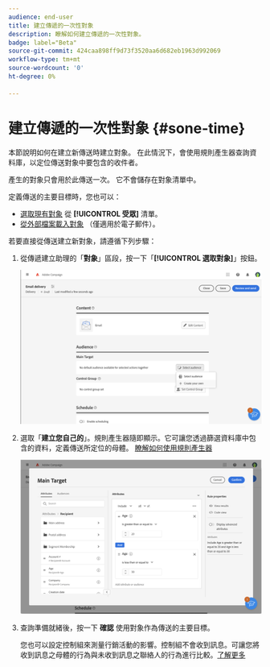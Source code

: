 ```yaml
---
audience: end-user
title: 建立傳遞的一次性對象
description: 瞭解如何建立傳遞的一次性對象。
badge: label="Beta"
source-git-commit: 424caa898ff9d73f3520aa6d682eb1963d992069
workflow-type: tm+mt
source-wordcount: '0'
ht-degree: 0%

---
```


# 建立傳遞的一次性對象 {#sone-time}

本節說明如何在建立新傳送時建立對象。 在此情況下，會使用規則產生器查詢資料庫，以定位傳送對象中要包含的收件者。

產生的對象只會用於此傳送一次。 它不會儲存在對象清單中。

定義傳送的主要目標時，您也可以：

* [選取現有對象](add-audience.md) 從 **[!UICONTROL 受眾]** 清單。
* [從外部檔案載入對象](file-audience.md) （僅適用於電子郵件）。

若要直接從傳送建立新對象，請遵循下列步驟：

1. 從傳遞建立助理的「**對象**」區段，按一下「**[!UICONTROL 選取對象]**」按鈕。

   ![](assets/segment-builder0.png)

1. 選取「**建立您自己的**」。規則產生器隨即顯示。它可讓您透過篩選資料庫中包含的資料，定義傳送所定位的母體。 [瞭解如何使用規則產生器](segment-builder.md)

   ![](assets/segment-builder.png)

1. 查詢準備就緒後，按一下 **確認** 使用對象作為傳送的主要目標。

   您也可以設定控制組來測量行銷活動的影響。控制組不會收到訊息。可讓您將收到訊息之母體的行為與未收到訊息之聯絡人的行為進行比較。[了解更多](control-group.md)
